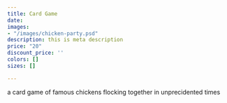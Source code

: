 ```yaml
---
title: Card Game
date: 
images:
- "/images/chicken-party.psd"
description: this is meta description
price: "20"
discount_price: ''
colors: []
sizes: []

---
```

a card game of famous chickens flocking together in unprecidented times